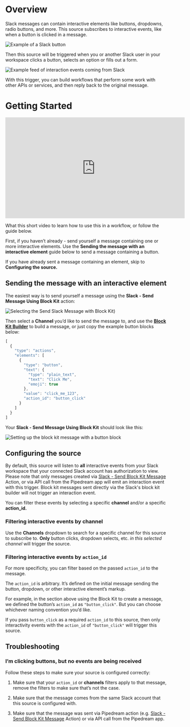 # Overview

Slack messages can contain interactive elements like buttons, dropdowns, radio buttons, and more. This source subscribes to interactive events, like when a button is clicked in a message.

![Example of a Slack button](https://res.cloudinary.com/pipedreamin/image/upload/v1668443788/docs/components/CleanShot_2022-11-10_at_10.17.172x_dxdz1o.png)

Then this source will be triggered when you or another Slack user in your workspace clicks a button, selects an option or fills out a form.

![Example feed of interaction events coming from Slack](https://res.cloudinary.com/pipedreamin/image/upload/v1668443818/docs/components/CleanShot_2022-11-10_at_10.19.152x_eyiims.png)

With this trigger, you can build workflows that perform some work with other APIs or services, and then reply back to the original message.

# Getting Started

<iframe width="560" height="315" src="https://www.youtube.com/embed/RZ3XQENkjeg" title="YouTube video player" frameborder="0" allow="accelerometer; autoplay; clipboard-write; encrypted-media; gyroscope; picture-in-picture" allowfullscreen></iframe>

What this short video to learn how to use this in a workflow, or follow the guide below.

First, if you haven’t already - send yourself a message containing one or more interactive elements. Use the ******************Sending the message with an interactive element****************** guide below to send a message containing a button.

If you have already sent a message containing an element, skip to **********************************************Configuring the source.**********************************************

## Sending the message with an interactive element

The easiest way is to send yourself a message using the ****************************Slack - Send Message Using Block Kit**************************** action:

![Selecting the Send Slack Message with Block Kit](https://res.cloudinary.com/pipedreamin/image/upload/v1668443844/docs/components/CleanShot_2022-11-10_at_10.25.522x_vxiooo.png))

Then select a **************Channel************** you’d like to send the message to, and use the **************[Block Kit Builder](https://app.slack.com/block-kit-builder/)************** to build a message, or just copy the example button blocks below:

```jsx
[
  {
    "type": "actions",
    "elements": [
      {
        "type": "button",
        "text": {
          "type": "plain_text",
          "text": "Click Me",
          "emoji": true
        },
        "value": "click_me_123",
        "action_id": "button_click"
      }
    ]
  }
]
```

Your ******************Slack - Send Message Using Block Kit****************** should look like this:

![Setting up the block kit message with a button block](https://res.cloudinary.com/pipedreamin/image/upload/v1668443887/docs/components/CleanShot_2022-11-10_at_10.29.552x_kvfznm.png)

## Configuring the source

By default, this source will listen to ******all****** interactive events from your Slack workspace that your connected Slack account has authorization to view. Please note that only messages created via [Slack - Send Block Kit Message](https://pipedream.com/apps/slack/actions/send-block-kit-message) Action, or via API call from the Pipedream app will emit an interaction event with this trigger. Block kit messages sent directly via the Slack's block kit builder will not trigger an interaction event.

You can filter these events by selecting a specific **************channel************** and/or a specific **********action_id.**********

### Filtering interactive events by channel

Use the ****************Channels**************** dropdown to search for a specific channel for this source to subscribe to. ********Only******** button clicks, dropdown selects, etc. *in this selected channel* will trigger the source.

### Filtering interactive events by `action_id`

For more specificity, you can filter based on the passed `action_id` to the message.

The `action_id` is arbitrary. It’s defined on the initial message sending the button, dropdown, or other interactive element’s markup.

For example, in the section above using the Block Kit to create a message, we defined the button’s `action_id` as `"button_click"`. But you can choose whichever naming convention you’d like.

If you pass `button_click` as a required `action_id` to this source, then only interactivity events with the `action_id` of `"button_click"` will trigger this source.

## Troubleshooting

### I’m clicking buttons, but no events are being received

Follow these steps to make sure your source is configured correctly:

1. Make sure that your `action_id` or ****************channels**************** filters apply to that message, remove the filters to make sure that’s not the case.

1. Make sure that the message comes from the same Slack account that this source is configured with.

1. Make sure that the message was sent via Pipedream action (e.g. [Slack - Send Block Kit Message](https://pipedream.com/apps/slack/actions/send-block-kit-message) Action) or via API call from the Pipedream app.
